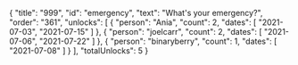 {
  "title": "999",
  "id": "emergency",
  "text": "What's your emergency?",
  "order": "361",
  "unlocks": [
    {
      "person": "Ania",
      "count": 2,
      "dates": [
        "2021-07-03",
        "2021-07-15"
      ]
    },
    {
      "person": "joelcarr",
      "count": 2,
      "dates": [
        "2021-07-06",
        "2021-07-22"
      ]
    },
    {
      "person": "binaryberry",
      "count": 1,
      "dates": [
        "2021-07-08"
      ]
    }
  ],
  "totalUnlocks": 5
}